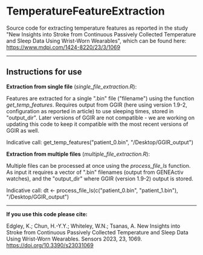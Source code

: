 # TemperatureFeatureExtraction

Source code for extracting temperature features as reported in the study "New Insights into Stroke from Continuous Passively Collected Temperature and Sleep Data Using Wrist-Worn Wearables", which can be found here: https://www.mdpi.com/1424-8220/23/3/1069

****************************************


## **Instructions for use**   

**Extraction from single file** (_single_file_extraction.R_): 

Features are extracted for a single ".bin" file ("filename") using the function _get_temp_features_. Requires output from GGIR (here using version 1.9-2, configuration as reported in article) to use sleeping times, stored in "output_dir". Later versions of GGIR are not compatible - we are working on updating this code to keep it compatible with the most recent versions of GGIR as well. 

Indicative call: get_temp_features("patient_0.bin", "/Desktop/GGIR_output")



**Extraction from multiple files** (_multiple_file_extraction.R_):

Multiple files can be processed at once using the _process_file_ls_ function. As input it requires a vector of ".bin" filenames (output from GENEActiv watches), and the "output_dir" where GGIR (version 1.9-2) output is stored. 

Indicative call: dt <- process_file_ls(c("patient_0.bin", "patient_1.bin"), "/Desktop/GGIR_output")


****************************************

**If you use this code please cite:**

Edgley, K.; Chun, H.-Y.Y.; Whiteley, W.N.; Tsanas, A. New Insights into Stroke from Continuous Passively Collected Temperature and Sleep Data Using Wrist-Worn Wearables. Sensors 2023, 23, 1069. https://doi.org/10.3390/s23031069 
